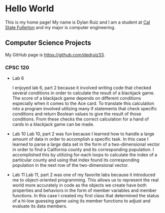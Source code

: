 # Hello World

This is my home page! My name is Dylan Ruiz and I am a student at [Cal State Fullerton](https://www.fullerton.edu/) and my major is computer engineering.

## Computer Science Projects

My GitHub page is https://github.com/dedruiz33.

### CPSC 120

* Lab 6

    I enjoyed lab 6, part 2 because it involved writing code that checked 
    several conditions in order to calculate the result of a blackjack game. 
    The score of a blackjack game depends on different conditions especially 
    when it comes to the Ace card. To translate this calculation into a program 
    involved utilizing many if statements that check specific conditions and 
    return Boolean values to give the result of those conditions. From these 
    checks the correct calculation for a hand of cards in a blackjack game can 
    be made.

* Lab 10
    Lab 10, part 2 was fun because I learned how to handle a large amount of 
    data in order to accomplish a specific task. In this case I learned to 
    parse a large data set in the form of a two-dimensional vector in order 
    to find a California county and its corresponding population. I accomplished 
    this by utilizing for-each loops to calculate the index of a particular county 
    and using that index found its corresponding population in the next row of the 
    two-dimensional vector.

* Lab 11
    Lab 11, part 2 was one of my favorite labs because it introduced me to object-oriented 
    programming. This allows us to represent the real world more accurately in code as the 
    objects we create have both properties and behaviors in the form of member variables 
    and member functions. In this case I created my first class that determined the status 
    of a hi-low guessing game using its member functions to adjust and evaluate its data 
    members.

